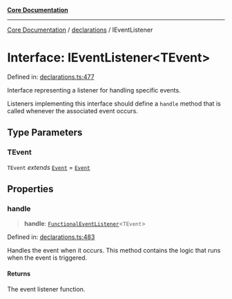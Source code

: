 [**Core Documentation**](../../README.md)

***

[Core Documentation](../../README.md) / [declarations](../README.md) / IEventListener

# Interface: IEventListener\<TEvent\>

Defined in: [declarations.ts:477](https://github.com/stonemjs/core/blob/e2fddc9518734748c09a72d4b4064dd1d4c1288c/src/declarations.ts#L477)

Interface representing a listener for handling specific events.

Listeners implementing this interface should define a `handle` method
that is called whenever the associated event occurs.

## Type Parameters

### TEvent

`TEvent` *extends* [`Event`](../../events/Event/classes/Event.md) = [`Event`](../../events/Event/classes/Event.md)

## Properties

### handle

> **handle**: [`FunctionalEventListener`](../type-aliases/FunctionalEventListener.md)\<`TEvent`\>

Defined in: [declarations.ts:483](https://github.com/stonemjs/core/blob/e2fddc9518734748c09a72d4b4064dd1d4c1288c/src/declarations.ts#L483)

Handles the event when it occurs. This method contains the logic that runs when the event is triggered.

#### Returns

The event listener function.
